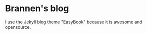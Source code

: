 # Brannen's blog

I use [the Jekyll blog theme "EasyBook"](https://github.com/laobubu/jekyll-theme-EasyBook/) because it is awesome and opensource.
